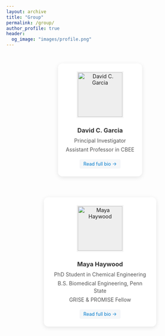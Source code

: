 ```yaml
---
layout: archive
title: "Group"
permalink: /group/
author_profile: true
header:
  og_image: "images/profile.png"
---
```


<style>
.group-members {
  display: flex;
  flex-wrap: wrap;
  gap: 2em;
  justify-content: center;
  margin-top: 3em;
}
.member {
  background: #fff;
  border-radius: 12px;
  box-shadow: 0 3px 12px rgba(0,0,0,0.1);
  padding: 1.5em;
  max-width: 260px;
  text-align: center;
  margin-bottom: 2em;
  transition: transform 0.2s, box-shadow 0.2s;
}
.member:hover {
  transform: translateY(-5px);
  box-shadow: 0 5px 15px rgba(0,0,0,0.15);
}
.group-img {
  width: 120px;
  height: 120px;
  object-fit: cover;
  border-radius: 0;
  aspect-ratio: 1 / 1;
  margin-bottom: 1.2em;
  background: #eee;
  display: block;
  margin-left: auto;
  margin-right: auto;
  border: 3px solid #f5f5f5;
}
.member h3 {
  color: #333;
  margin-bottom: 0.5em;
}
.member p {
  color: #555;
  margin: 0.3em 0;
  line-height: 1.4;
}
.bio-link {
  display: inline-block;
  margin-top: 1em;
  padding: 0.4em 0.8em;
  background-color: #f5f7f9;
  color: #007acc;
  border-radius: 4px;
  text-decoration: none;
  font-size: 0.9em;
  transition: background-color 0.2s;
}
.bio-link:hover {
  background-color: #e5f0fa;
  text-decoration: none;
}
</style>



<section id="group" class="group-section">
  <div class="container">
    <div class="group-members">
      <div class="member">
        <img src="/images/lab_portraits/David-portrait.png" alt="David C. Garcia" class="group-img" />
        <h3>David C. Garcia</h3>
        <p>Principal Investigator</p>
        <p>Assistant Professor in CBEE</p>
        <a href="/group/david-garcia/" class="bio-link">Read full bio →</a>
      </div>
      <div class="member">
        <img src="/images/lab_portraits/MHaywood_portrait.jpg" alt="Maya Haywood" class="group-img" />
        <h3>Maya Haywood</h3>
        <p>PhD Student in Chemical Engineering</p>
        <p>B.S. Biomedical Engineering, Penn State</p>
        <p>GRISE & PROMISE Fellow</p>
        <a href="/group/maya-haywood/" class="bio-link">Read full bio →</a>
      </div>
    </div>
  </div>
</section>



